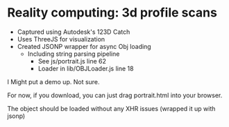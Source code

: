 # Reality computing: 3d profile scans

* Captured using Autodesk's 123D Catch
* Uses ThreeJS for visualization
* Created JSONP wrapper for async Obj loading 
  * Including string parsing pipeline
	  * See js/portrait.js line 62
	  * Loader in lib/OBJLoader.js line 18

I Might put a demo up. Not sure.

For now, if you download, you can just drag portrait.html into your browser. 

The object should be loaded without any XHR issues (wrapped it up with jsonp)